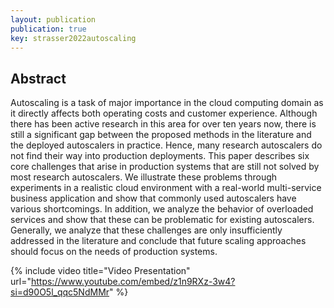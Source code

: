 ```yaml
---
layout: publication
publication: true
key: strasser2022autoscaling
---
```


## Abstract
Autoscaling is a task of major importance in the cloud computing domain as it directly affects both operating costs and customer experience. Although there has been active research in this area for over ten years now, there is still a significant gap between the proposed methods in the literature and the deployed autoscalers in practice. Hence, many research autoscalers do not find their way into production deployments. This paper describes six core challenges that arise in production systems that are still not solved by most research autoscalers. We illustrate these problems through experiments in a realistic cloud environment with a real-world multi-service business application and show that commonly used autoscalers have various shortcomings. In addition, we analyze the behavior of overloaded services and show that these can be problematic for existing autoscalers. Generally, we analyze that these challenges are only insufficiently addressed in the literature and conclude that future scaling approaches should focus on the needs of production systems.

{% include video title="Video Presentation" url="https://www.youtube.com/embed/z1n9RXz-3w4?si=d90O5l_qqc5NdMMr" %}


